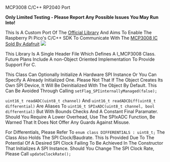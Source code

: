 MCP3008 C/C++ RP2040 Port

<b>Only Limited Testing - Please Report Any Possible Issues You May Run Into!</b>

This Is A Custom Port Of The <a href="https://github.com/adafruit/Adafruit_MCP3008">Official Library</a> And Aims To Enable The Raspberry Pi Pico's C/C++ SDK To Communicate With The <a href="https://www.adafruit.com/product/856">MCP3008 IC Sold By Adafruit</a>
<img src="https://cdn-learn.adafruit.com/assets/assets/000/030/456/large1024/sensors_raspberry_pi_mcp3008pin.gif?1455010861">

This Library Is A Single Header File Which Defines A I_MCP3008 Class. Future Plans Include A non-Object Oriented Implementation To Provide Support For C.

This Class Can Optionally Initialize A Hardware SPI Instance Or You Can Specify A Already Initialized One. Please Not That If The Object Creates Its Own SPI Device, It Will Be Deinitialized With The Object By Default. 
This Can Be Avoided Through Calling ```setFlag_SPIinternallyManaged(false);```

```uint16_t readADC(uint8_t channel)``` And ```uint16_t readADCDiff(uint8_t differential)``` Are Aliases To ```uint16_t SPIxADC(uint8_t channel, bool differential)``` But With Bounds Checks And A Constant Final Paramater. Should You Require A Lower Overhead, Use The SPIxADC Function, Be Warned That It Does Not Offer Any Guards Against Misuse. 

For Differentials, Please Refer To ```enum class DIFFERENTIALS : uint8_t;```
The Class Also Holds The SPI Clock/Baudrate. This Is Provided Due To The Potential Of A Desired SPI Clock Failing To Be Achieved In The Constructor That Initializes A SPI Instance. Should You Change The SPI Clock Rate, Please Call ```updateClockRate();```
